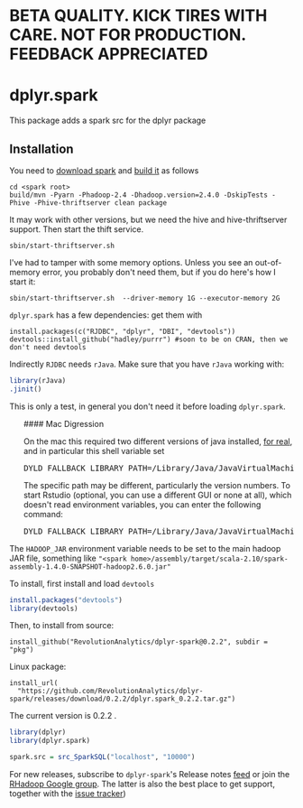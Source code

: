 


# BETA QUALITY. KICK TIRES WITH CARE. NOT FOR PRODUCTION. FEEDBACK APPRECIATED

# dplyr.spark


This package adds a spark src for the dplyr package

## Installation

You need to [download spark](https://spark.apache.org/downloads.html) and [build it](https://spark.apache.org/docs/latest/building-spark.html) as follows


```
cd <spark root>
build/mvn -Pyarn -Phadoop-2.4 -Dhadoop.version=2.4.0 -DskipTests -Phive -Phive-thriftserver clean package
```

It may work with other versions, but we need the hive and hive-thriftserver support. Then start the thift service.

```
sbin/start-thriftserver.sh  

```

I've had to tamper with some memory options. Unless you see an out-of-memory error, you probably don't need them, but if you do here's how I start it:


```
sbin/start-thriftserver.sh  --driver-memory 1G --executor-memory 2G

```

`dplyr.spark` has a few dependencies: get them with

```
install.packages(c("RJDBC", "dplyr", "DBI", "devtools"))
devtools::install_github("hadley/purrr") #soon to be on CRAN, then we don't need devtools
```

Indirectly `RJDBC` needs `rJava`. Make sure that you have `rJava` working with:


```r
library(rJava)
.jinit()
```

This is only a test, in general you don't need it before loading `dplyr.spark`.


<style type="text/css">
<!--
.tab { margin-left: 5%; }
-->
</style>
<div class="tab">
#### Mac Digression

On the mac this required two different versions of java installed, [for real](http://andrewgoldstone.com/blog/2015/02/03/rjava/), and in particular this shell variable set
<pre>
DYLD_FALLBACK_LIBRARY_PATH=/Library/Java/JavaVirtualMachines/jdk1.8.0_45.jdk/Contents/Home/jre/lib/server/
</pre>
The specific path may be different, particularly the version numbers. To start Rstudio (optional, you can use a different GUI or none at all), which doesn't read environment variables, you can enter the following command:
<pre>
DYLD_FALLBACK_LIBRARY_PATH=/Library/Java/JavaVirtualMachines/jdk1.8.0_45.jdk/Contents/Home/jre/lib/server/ open -a rstudio
</pre>
</div>

The `HADOOP_JAR` environment variable needs to be set to the main hadoop JAR file, something like `"<spark home>/assembly/target/scala-2.10/spark-assembly-1.4.0-SNAPSHOT-hadoop2.6.0.jar"` 

To install, first install and load `devtools`


```r
install.packages("devtools")
library(devtools)
```



Then, to install from source:


```
install_github("RevolutionAnalytics/dplyr-spark@0.2.2", subdir = "pkg")
```

Linux package:


```
install_url(
  "https://github.com/RevolutionAnalytics/dplyr-spark/releases/download/0.2.2/dplyr.spark_0.2.2.tar.gz")
```

<!-- 
A windows package will be added in the near future.

Windows package:


```
install_url(
  "https://github.com/RevolutionAnalytics/dplyr-spark/releases/download/0.2.2/dplyr.spark_0.2.2.zip")
```

-->

The current version is 0.2.2 .



```r
library(dplyr)
library(dplyr.spark)

spark.src = src_SparkSQL("localhost", "10000")
```



For new releases, subscribe to `dplyr-spark`'s Release notes [feed](https://github.com/RevolutionAnalytics/dplyr.spark/releases.atom) or join the [RHadoop Google group](https://groups.google.com/forum/#!forum/rhadoop). The latter is also the best place to get support, together with the [issue tracker](http://github.com/RevolutionAnalytics/dplyr.spark/issues))

